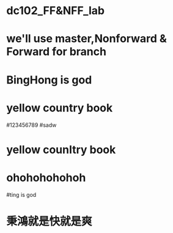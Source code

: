 # dc102_FF&NFF_lab
# we'll use master,Nonforward & Forward for branch
# BingHong is god
# yellow country book

#123456789
#sadw
# yellow counItry book
# ohohohohohoh
#ting is god
# 秉鴻就是快就是爽

